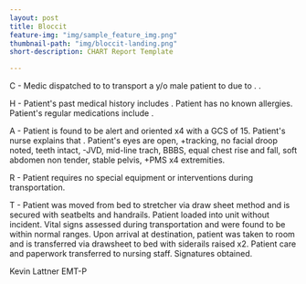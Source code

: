 ```yaml
---
layout: post
title: Bloccit
feature-img: "img/sample_feature_img.png"
thumbnail-path: "img/bloccit-landing.png"
short-description: CHART Report Template

---
```

C - Medic  dispatched to to transport a y/o male patient to due to . .

H - Patient's past medical history includes . Patient has no known allergies. Patient's regular medications include .

A - Patient is found to be alert and oriented x4 with a GCS of 15. Patient's nurse explains that .
Patient's eyes are open, +tracking, no facial droop noted, teeth intact, -JVD, mid-line trach, BBBS, equal chest rise and fall, soft abdomen non tender, stable pelvis, +PMS x4 extremities.

R - Patient requires no special equipment or interventions during transportation.

T - Patient was moved from bed to stretcher via draw sheet method and is secured with seatbelts and handrails. Patient loaded into unit without incident. Vital signs assessed during transportation and were found to be within normal ranges. Upon arrival at destination, patient was taken to room and is transferred via drawsheet to bed with siderails raised x2. Patient care and paperwork transferred to nursing staff. Signatures obtained.

Kevin Lattner EMT-P
